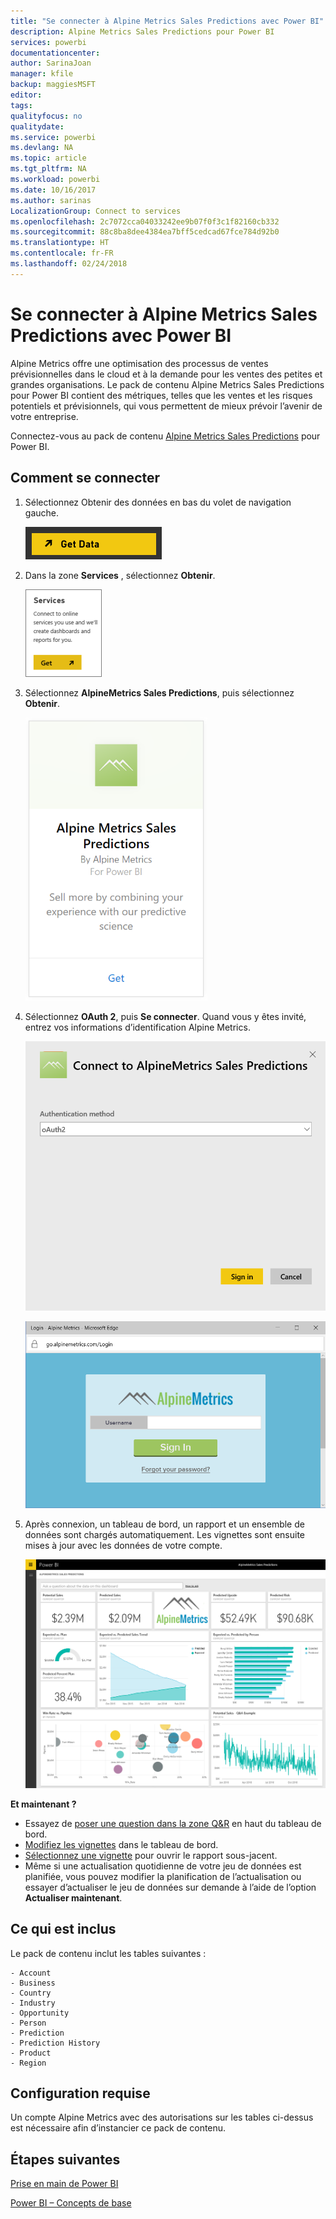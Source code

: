 ```yaml
---
title: "Se connecter à Alpine Metrics Sales Predictions avec Power BI"
description: Alpine Metrics Sales Predictions pour Power BI
services: powerbi
documentationcenter: 
author: SarinaJoan
manager: kfile
backup: maggiesMSFT
editor: 
tags: 
qualityfocus: no
qualitydate: 
ms.service: powerbi
ms.devlang: NA
ms.topic: article
ms.tgt_pltfrm: NA
ms.workload: powerbi
ms.date: 10/16/2017
ms.author: sarinas
LocalizationGroup: Connect to services
ms.openlocfilehash: 2c7072cca04033242ee9b07f0f3c1f82160cb332
ms.sourcegitcommit: 88c8ba8dee4384ea7bff5cedcad67fce784d92b0
ms.translationtype: HT
ms.contentlocale: fr-FR
ms.lasthandoff: 02/24/2018
---
```

# <a name="connect-to-alpine-metrics-sales-predictions-with-power-bi"></a>Se connecter à Alpine Metrics Sales Predictions avec Power BI
Alpine Metrics offre une optimisation des processus de ventes prévisionnelles dans le cloud et à la demande pour les ventes des petites et grandes organisations. Le pack de contenu Alpine Metrics Sales Predictions pour Power BI contient des métriques, telles que les ventes et les risques potentiels et prévisionnels, qui vous permettent de mieux prévoir l’avenir de votre entreprise. 

Connectez-vous au pack de contenu [Alpine Metrics Sales Predictions](https://app.powerbi.com/getdata/services/alpine-metrics) pour Power BI.

## <a name="how-to-connect"></a>Comment se connecter
1. Sélectionnez Obtenir des données en bas du volet de navigation gauche.  
   
    ![](media/service-connect-to-alpine-metrics/getdata.png)
2. Dans la zone **Services** , sélectionnez **Obtenir**.  
   
    ![](media/service-connect-to-alpine-metrics/services.png)
3. Sélectionnez **AlpineMetrics Sales Predictions**, puis sélectionnez **Obtenir**.  
   
    ![](media/service-connect-to-alpine-metrics/alpine.png)
4. Sélectionnez **OAuth 2**, puis **Se connecter**. Quand vous y êtes invité, entrez vos informations d’identification Alpine Metrics.
   
    ![](media/service-connect-to-alpine-metrics/creds.png)
   
    ![](media/service-connect-to-alpine-metrics/creds2.png)
5. Après connexion, un tableau de bord, un rapport et un ensemble de données sont chargés automatiquement. Les vignettes sont ensuite mises à jour avec les données de votre compte.
   
    ![](media/service-connect-to-alpine-metrics/dashboard.png)

**Et maintenant ?**

* Essayez de [poser une question dans la zone Q&R](power-bi-q-and-a.md) en haut du tableau de bord.
* [Modifiez les vignettes](service-dashboard-edit-tile.md) dans le tableau de bord.
* [Sélectionnez une vignette](service-dashboard-tiles.md) pour ouvrir le rapport sous-jacent.
* Même si une actualisation quotidienne de votre jeu de données est planifiée, vous pouvez modifier la planification de l’actualisation ou essayer d’actualiser le jeu de données sur demande à l’aide de l’option **Actualiser maintenant**.

## <a name="whats-included"></a>Ce qui est inclus
Le pack de contenu inclut les tables suivantes :  

    - Account    
    - Business    
    - Country    
    - Industry    
    - Opportunity  
    - Person  
    - Prediction    
    - Prediction History    
    - Product  
    - Region    

## <a name="system-requirements"></a>Configuration requise
Un compte Alpine Metrics avec des autorisations sur les tables ci-dessus est nécessaire afin d’instancier ce pack de contenu.

## <a name="next-steps"></a>Étapes suivantes
[Prise en main de Power BI](service-get-started.md)

[Power BI – Concepts de base](service-basic-concepts.md)

